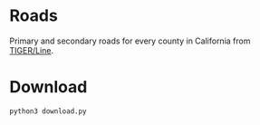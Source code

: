 # Roads

Primary and secondary roads for every county in California from [TIGER/Line](https://www2.census.gov/geo/tiger/TIGER2017/ROADS).

# Download

```
python3 download.py
```
